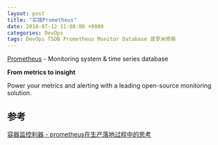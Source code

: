```yaml
---
layout: post
title: "实践Prometheus"
date: 2018-07-12 11:08:00 +0800
categories: DevOps
tags: DevOps TSDB Prometheus Monitor Database 普罗米修斯
---
```


[Prometheus](https://prometheus.io/) - Monitoring system & time series database

**From metrics to insight**

Power your metrics and alerting with a leading open-source monitoring solution.



## 参考

[容器监控利器 - prometheus在生产落地过程中的思考](http://techblog.ppdai.com/2018/09/28/20180928/)